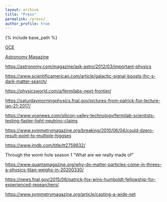 ```yaml
---
layout: archive
title: "Press"
permalink: /press/
author_profile: true
---
```


{% include base_path %}


<a href="https://phys.org/news/2020-07-dim-sources-galactic-center-excess.html" target="_blank">GCE</a>

<a href="https://astronomy.com/magazine/ask-astro/2012/01/collisions-happen">Astronomy Magazine</a>

https://astronomy.com/magazine/ask-astro/2012/03/important-physics

https://www.scientificamerican.com/article/galactic-signal-boosts-lhc-s-dark-matter-search/

https://physicsworld.com/a/fermilabs-next-frontier/

https://saturdaymorningphysics.fnal.gov/pictures-from-patrick-fox-lecture-jan-21-2017/

https://www.voanews.com/silicon-valley-technology/fermilab-scientists-testing-faster-light-neutrino-claims

https://www.symmetrymagazine.org/breaking/2010/06/04/could-dzero-result-point-to-multiple-higgses

https://www.imdb.com/title/tt2759832/

Through the worm hole season 1 "What are we really made of"

https://www.quantamagazine.org/why-do-matter-particles-come-in-threes-a-physics-titan-weighs-in-20200330/

https://news.fnal.gov/2015/06/patrick-fox-wins-humboldt-fellowship-for-experienced-researchers/

https://www.symmetrymagazine.org/article/casting-a-wide-net

